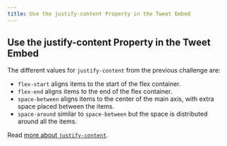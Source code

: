 ```yaml
---
title: Use the justify-content Property in the Tweet Embed
---
```

## Use the justify-content Property in the Tweet Embed

The different values for `justify-content` from the previous challenge are:

- `flex-start` aligns items to the start of the flex container.
- `flex-end` aligns items to the end of the flex container.
- `space-between` aligns items to the center of the main axis, with extra space placed between the items.
- `space-around` similar to `space-between` but the space is distributed around all the items.

Read <a href='https://developer.mozilla.org/en-US/docs/Web/CSS/justify-content' target='_blank' rel='nofollow'>more about `justify-content`</a>.
